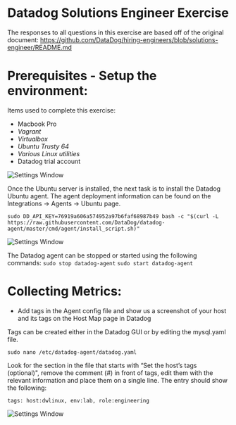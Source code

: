 # Datadog Solutions Engineer Exercise
The responses to all questions in this exercise are based off of the original document:
https://github.com/DataDog/hiring-engineers/blob/solutions-engineer/README.md

# Prerequisites - Setup the environment:

Items used to complete this exercise:
- Macbook Pro
- *Vagrant*
- *Virtualbox*
- *Ubuntu Trusty 64*
- *Various Linux utilities*
- Datadog trial account

![Settings Window](https://github.com/dhwest14/hiring-engineers/blob/master/Vagrant%20install%20Ubuntu.png)

Once the Ubuntu server is installed, the next task is to install the Datadog Ubuntu agent. The agent deployment information can be found on the Integrations -> Agents -> Ubuntu page.

`sudo DD_API_KEY=76919a606a574952a97b6faf68987b49 bash -c "$(curl -L https://raw.githubusercontent.com/DataDog/datadog-agent/master/cmd/agent/install_script.sh)"`

![Settings Window](https://github.com/dhwest14/hiring-engineers/blob/master/DD%20Agent%20Install.png)

The Datadog agent can be stopped or started using the following commands:
`sudo stop datadog-agent`
`sudo start datadog-agent`

# Collecting Metrics:

* Add tags in the Agent config file and show us a screenshot of your host and its tags on the Host Map page in Datadog

Tags can be created either in the Datadog GUI or by editing the mysql.yaml file.

`sudo nano /etc/datadog-agent/datadog.yaml`

Look for the section in the file that starts with “Set the host’s tags (optional)", remove the comment (#) in front of tags, edit them with the relevant information and place them on a single line. The entry should show the following:

`tags: host:dwlinux, env:lab, role:engineering`

![Settings Window](https://github.com/dhwest14/hiring-engineers/blob/master/Edit%20datadog.yaml%20to%20input%20tags.png)

